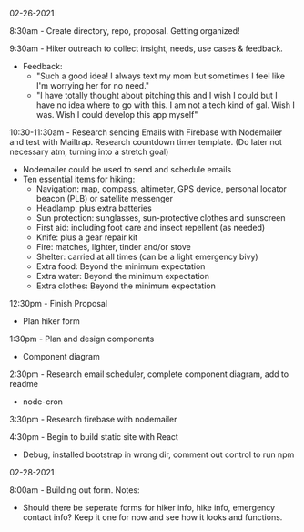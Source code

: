02-26-2021

8:30am - Create directory, repo, proposal. Getting organized!

9:30am - Hiker outreach to collect insight, needs, use cases & feedback.

- Feedback:
  - "Such a good idea! I always text my mom but sometimes I feel like I'm worrying her for no need."
  - "I have totally thought about pitching this and I wish I could but I have no idea where to go with this. I am not a tech kind of gal. Wish I was. Wish I could develop this app myself"

10:30-11:30am - Research sending Emails with Firebase with Nodemailer and test with Mailtrap. Research countdown timer template. (Do later not necessary atm, turning into a stretch goal)

- Nodemailer could be used to send and schedule emails
- Ten essential items for hiking:
  - Navigation: map, compass, altimeter, GPS device, personal locator beacon (PLB) or satellite messenger
  - Headlamp: plus extra batteries
  - Sun protection: sunglasses, sun-protective clothes and sunscreen
  - First aid: including foot care and insect repellent (as needed)
  - Knife: plus a gear repair kit
  - Fire: matches, lighter, tinder and/or stove
  - Shelter: carried at all times (can be a light emergency bivy)
  - Extra food: Beyond the minimum expectation
  - Extra water: Beyond the minimum expectation
  - Extra clothes: Beyond the minimum expectation

12:30pm - Finish Proposal

- Plan hiker form

1:30pm - Plan and design components

- Component diagram

2:30pm - Research email scheduler, complete component diagram, add to readme

- node-cron

3:30pm - Research firebase with nodemailer

4:30pm - Begin to build static site with React

- Debug, installed bootstrap in wrong dir, comment out control to run npm

02-28-2021

8:00am - Building out form.
Notes:

- Should there be seperate forms for hiker info, hike info, emergency contact info? Keep it one for now and see how it looks and functions.
